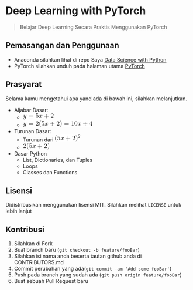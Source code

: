 # Deep Learning with PyTorch 
> Belajar Deep Learning Secara Praktis Menggunakan PyTorch

## Pemasangan dan Penggunaan
- Anaconda silahkan lihat di repo Saya [Data Science with Python](https://github.com/rubiagatra/data-science-with-python)
- PyTorch silahkan unduh pada halaman utama [PyTorch](http://pytorch.org)

## Prasyarat

Selama kamu mengetahui apa yand ada di bawah ini, silahkan melanjutkan.

- Aljabar Dasar:
    - ![persamaan](images/1.gif) 
    - ![persamaan](images/2.gif)
- Turunan Dasar:
    - Turunan dari ![persamaan](images/3.gif) 
    - ![persamaan](images/4.gif)
- Dasar Python
    - List, Dictionaries, dan Tuples
    - Loops
    - Classes dan Functions

## Lisensi

Didistribusikan menggunakan lisensi MIT. Silahkan melihat `` LICENSE `` untuk lebih lanjut

## Kontribusi
1. Silahkan di Fork  
2. Buat branch baru (`git checkout -b feature/fooBar`)
3. Silahkan isi nama anda beserta tautan github anda di CONTRIBUTORS.md
4. Commit perubahan yang ada(`git commit -am 'Add some fooBar'`)
5. Push pada branch yang sudah ada (`git push origin feature/fooBar`)
6. Buat sebuah Pull Request baru
